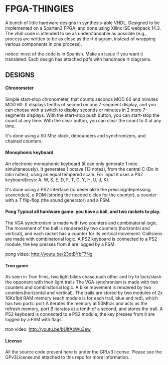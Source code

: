 # FPGA-THINGIES 

A bunch of little hardware designs in synthesis-able VHDL. Designed to be
implemented on a Spartan3 FPGA, and done using Xilinx ISE webpack 14.3. The vhdl
code is intended to be as understandable as possible (e.g., process are written
to be as close as the rt diagram, instead of wrapping various components in one
process).

notice: most of the code is in Spanish. Make an issue if you want it translated.
Each design has attached pdfs with handmade rt diagrams.

## DESIGNS   
#### Chronometer
Simple start-stop chronometer, that counts seconds
MOD 60 and minutes MOD 60. It displays tenths of second on one 7-segment
display, and you can choose with a switch to display seconds or minutes in 2
more 7-segments displays.  With the start-stop push button, you can start-stop
the count at any time. With the clear button, you can clear the count to 0 at
any time.

It's done using a 50 Mhz clock, debouncers and synchronizers, and chained
counters.

#### Monophonic keyboard 
An electronic monophonic keyboard (it can only generate 1
note simultaneously). It generates 1 octave (13 notes), from the central C (Do
in latin notes), using an equal tempered scale. For input it uses a PS2
keyboard(keys: A, W, S, E, D, F, T, G, Y, H, U, J, K).

It's done using a PS2 interface (to deserialize the pressing/depressing
scancodes), a ROM (storing the needed cicles for the counter),  a counter with a
T flip-flop (the sound generator) and a FSM.

#### Pong Typical all hardware game: you have a ball, and two rackets to play.
The VGA synchronism is made with two counters and combinatorial logic. The movement of the ball is rendered by two counters (horizontal and vertical), and each racket has a counter for its vertical movement. Collisions are made with combinatorial logic. A PS2 keyboard is connected to a PS2 module, the key presses from it are logged by a FSM.

pong video: http://youtu.be/23qtBYbF7Ng

#### Tron game
As seen in Tron films, two light bikes chase each other and try to lock/slash the opponent with their light trails
The VGA synchronism is made with two counters and combinatorial logic. A bike movement is rendered by two counters(horizontal and vertical). The trails are stored by two modules of  2x 16Kx1bit RAM memory (each module is for each trail, blue and red), which has two ports: port A iterates the memory at 50Mhzs and acts as the refresh memory, port B iterates at a tenth of a second, and stores the trail. A PS2 keyboard is connected to a PS2 module, the key presses from it are logged by a FSM with flags.

tron video: http://youtu.be/bUlfAbWu3ew

#### License 
All the source code present here is under the GPLv3 license. Please see the GPv3License.md attached to this repo for more information.
